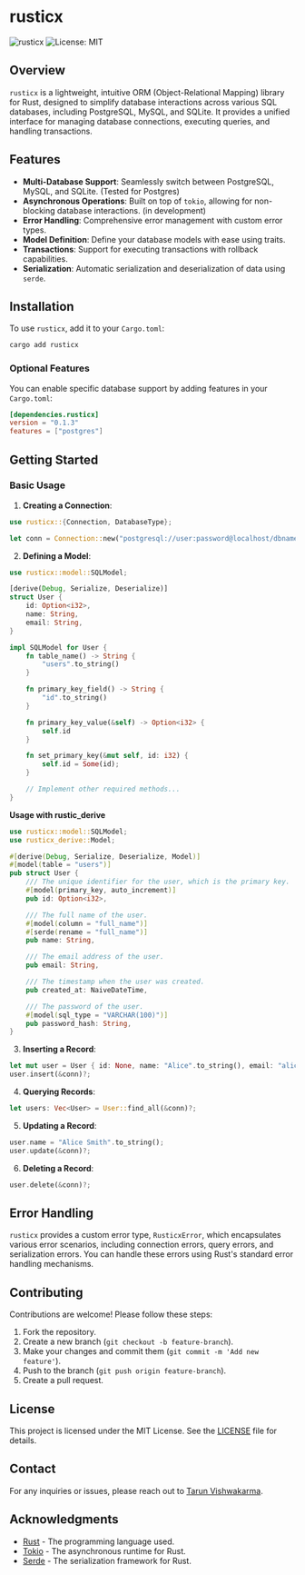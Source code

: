 # rusticx

![rusticx](https://img.shields.io/badge/rust-1.45.0-orange.svg) ![License: MIT](https://img.shields.io/badge/License-MIT-yellow.svg)

## Overview

`rusticx` is a lightweight, intuitive ORM (Object-Relational Mapping) library for Rust, designed to simplify database interactions across various SQL databases, including PostgreSQL, MySQL, and SQLite. It provides a unified interface for managing database connections, executing queries, and handling transactions.

## Features

- **Multi-Database Support**: Seamlessly switch between PostgreSQL, MySQL, and SQLite. (Tested for Postgres)
- **Asynchronous Operations**: Built on top of `tokio`, allowing for non-blocking database interactions. (in development)
- **Error Handling**: Comprehensive error management with custom error types.
- **Model Definition**: Define your database models with ease using traits.
- **Transactions**: Support for executing transactions with rollback capabilities.
- **Serialization**: Automatic serialization and deserialization of data using `serde`.

## Installation

To use `rusticx`, add it to your `Cargo.toml`:

```cmd
cargo add rusticx
```

### Optional Features

You can enable specific database support by adding features in your `Cargo.toml`:

```toml
[dependencies.rusticx]
version = "0.1.3"
features = ["postgres"] 
```

## Getting Started

### Basic Usage

1. **Creating a Connection**:

```rust
use rusticx::{Connection, DatabaseType};

let conn = Connection::new("postgresql://user:password@localhost/dbname")?;
```

2. **Defining a Model**:

```rust
use rusticx::model::SQLModel;

[derive(Debug, Serialize, Deserialize)]
struct User {
    id: Option<i32>,
    name: String,
    email: String,
}

impl SQLModel for User {
    fn table_name() -> String {
        "users".to_string()
    }

    fn primary_key_field() -> String {
        "id".to_string()
    }

    fn primary_key_value(&self) -> Option<i32> {
        self.id
    }

    fn set_primary_key(&mut self, id: i32) {
        self.id = Some(id);
    }

    // Implement other required methods...
}
```

**Usage with rustic_derive**

``` rust
use rusticx::model::SQLModel;
use rusticx_derive::Model;

#[derive(Debug, Serialize, Deserialize, Model)]
#[model(table = "users")]
pub struct User {
    /// The unique identifier for the user, which is the primary key.
    #[model(primary_key, auto_increment)]
    pub id: Option<i32>,

    /// The full name of the user.
    #[model(column = "full_name")] 
    #[serde(rename = "full_name")]
    pub name: String,

    /// The email address of the user.
    pub email: String,

    /// The timestamp when the user was created.
    pub created_at: NaiveDateTime,

    /// The password of the user.
    #[model(sql_type = "VARCHAR(100)")]
    pub password_hash: String,
}
```


3. **Inserting a Record**:

```rust
let mut user = User { id: None, name: "Alice".to_string(), email: "alice@example.com".to_string() };
user.insert(&conn)?;
```

4. **Querying Records**:

```rust
let users: Vec<User> = User::find_all(&conn)?;
```

5. **Updating a Record**:

```rust
user.name = "Alice Smith".to_string();
user.update(&conn)?;
```

6. **Deleting a Record**:

```rust
user.delete(&conn)?;
```

## Error Handling

`rusticx` provides a custom error type, `RusticxError`, which encapsulates various error scenarios, including connection errors, query errors, and serialization errors. You can handle these errors using Rust's standard error handling mechanisms.

## Contributing

Contributions are welcome! Please follow these steps:

1. Fork the repository.
2. Create a new branch (`git checkout -b feature-branch`).
3. Make your changes and commit them (`git commit -m 'Add new feature'`).
4. Push to the branch (`git push origin feature-branch`).
5. Create a pull request.

## License

This project is licensed under the MIT License. See the [LICENSE](LICENSE) file for details.

## Contact

For any inquiries or issues, please reach out to [Tarun Vishwakarma](mailto:vishwakarmatarun121@icloud.com).

## Acknowledgments

- [Rust](https://www.rust-lang.org/) - The programming language used.
- [Tokio](https://tokio.rs/) - The asynchronous runtime for Rust.
- [Serde](https://serde.rs/) - The serialization framework for Rust.

